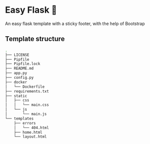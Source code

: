 # Easy Flask 🥳

An easy flask template with a sticky footer, with the help of Bootstrap

## Template structure

```bash
.
├── LICENSE
├── Pipfile
├── Pipfile.lock
├── README.md
├── app.py
├── config.py
├── docker
│   └── Dockerfile
├── requirements.txt
├── static
│   ├── css
│   │   └── main.css
│   └── js
│       └── main.js
└── templates
    ├── errors
    │   └── 404.html
    ├── home.html
    └── layout.html
```


